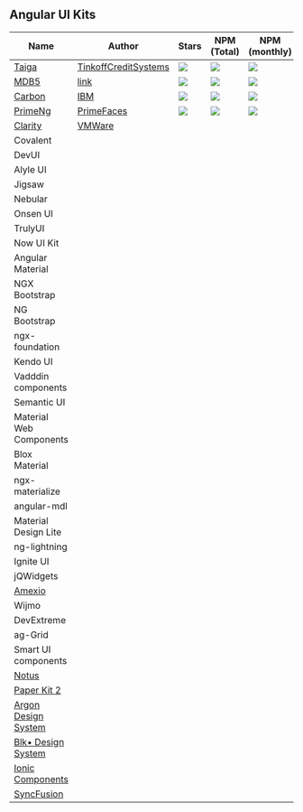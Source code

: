 ## Angular UI Kits

| Name | Author | Stars | NPM (Total) | NPM (monthly) | Version | License |
|---|---|---|---|---|---|---|
| [Taiga](https://taiga-ui.dev/) | [TinkoffCreditSystems](https://github.com/TinkoffCreditSystems) | ![](https://img.shields.io/github/stars/TinkoffCreditSystems/taiga-ui?style=flat) | ![](https://badgen.net/npm/dt/@taiga-ui/cdk?style=flat) | ![](https://badgen.net/npm/dm/@taiga-ui/cdk?style=flat) |![](https://badgen.net/npm/v/@taiga-ui/cdk?style=flat)| ![](https://img.shields.io/github/license/TinkoffCreditSystems/taiga-ui?style=flat) |
| [MDB5](https://github.com/mdbootstrap/mdb-ui-kit) | [link]()  | ![](https://img.shields.io/github/stars/mdbootstrap/mdb-angular-ui-kit) | ![](https://badgen.net/npm/dt/mdbootstrap/mdb-angular-ui-kit?style=flat)|![](https://badgen.net/npm/dm/mdbootstrap/mdb-angular-ui-kit?style=flat)|![](https://badgen.net/npm/v/mdb-angular-ui-kit?style=flat)|![](https://img.shields.io/github/license/mdbootstrap/mdb-angular-ui-kit?style=flat)|
| [Carbon](https://angular.carbondesignsystem.com) |[IBM](https://github.com/IBM)|![](https://img.shields.io/github/stars/IBM/carbon-components-angular?style=flat)|![](https://img.shields.io/npm/dt/carbon-components-angular?style=flat)|![](https://img.shields.io/npm/dm/carbon-components-angular?style=flat)|![](https://img.shields.io/npm/v/carbon-components-angular?style=flat)|![](https://img.shields.io/github/license/IBM/carbon-components-angular?style=flat)|
| [PrimeNg](https://github.com/primefaces/primeng) |[PrimeFaces](https://github.com/primefaces)|![](https://badgen.net/github/stars/primefaces/primeng?style=flat)|![](https://badgen.net/npm/dt/primeng?style=flat)|![](https://badgen.net/npm/dm/primeng?style=flat)|![](https://badgen.net/npm/v/primeng?style=flat)|![](https://badgen.net/npm/license/primeng?style=flat)|
| [Clarity](https://github.com/vmware/clarity) | [VMWare](https://github.com/vmware)  |  |  |  |  |  |
| Covalent |  |  |  |  |  |  |
| DevUI |  |  |  |  |  |  |
| Alyle UI |  |  |  |  |  |  |
| Jigsaw |  |  |  |  |  |  |
| Nebular |  |  |  |  |  |  |
| Onsen UI |  |  |  |  |  |  |
| TrulyUI |  |  |  |  |  |  |
| Now UI Kit |  |  |  |  |  |  |
| Angular Material |  |  |  |  |  |  |
| NGX Bootstrap |  |  |  |  |  |  |
| NG Bootstrap |  |  |  |  |  |  |
| ngx-foundation |  |  |  |  |  |  |
| Kendo UI |  |  |  |  |  |  |
| Vadddin components |  |  |  |  |  |  |
| Semantic UI |  |  |  |  |  |  |
| Material Web Components |  |  |  |  |  |  |
| Blox Material |  |  |  |  |  |  |
| ngx-materialize |  |  |  |  |  |  |
| angular-mdl |  |  |  |  |  |  |
| Material Design Lite |  |  |  |  |  |  |
| ng-lightning |  |  |  |  |  |  |
| Ignite UI |  |  |  |  |  |  |
| jQWidgets |  |  |  |  |  |  |
| [Amexio](https://github.com/meta-magic/amexio.github.io) |  |  |  |  |  |  |
| Wijmo |  |  |  |  |  |  |
| DevExtreme |  |  |  |  |  |  |
| ag-Grid |  |  |  |  |  |  |
| Smart UI components |  |  |  |  |  |  |
| [Notus](https://github.com/creativetimofficial/notus-angular)  | 
| [Paper Kit 2](https://github.com/creativetimofficial/paper-kit-2-angular)  | 
| [Argon Design System](https://github.com/creativetimofficial/argon-design-system-angular) |
| [Blk• Design System](https://github.com/creativetimofficial/blk-design-system-angular) |
| [Ionic Components](https://ionicframework.com/docs/components) | 
| [SyncFusion](https://github.com/syncfusion/ej2-angular-ui-components) |
